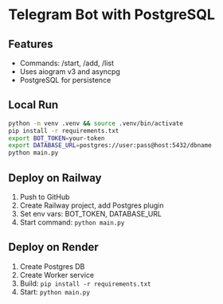 # Telegram Bot with PostgreSQL

## Features
- Commands: /start, /add, /list
- Uses aiogram v3 and asyncpg
- PostgreSQL for persistence

## Local Run
```bash
python -m venv .venv && source .venv/bin/activate
pip install -r requirements.txt
export BOT_TOKEN=your-token
export DATABASE_URL=postgres://user:pass@host:5432/dbname
python main.py
```

## Deploy on Railway
1. Push to GitHub
2. Create Railway project, add Postgres plugin
3. Set env vars: BOT_TOKEN, DATABASE_URL
4. Start command: `python main.py`

## Deploy on Render
1. Create Postgres DB
2. Create Worker service
3. Build: `pip install -r requirements.txt`
4. Start: `python main.py`
